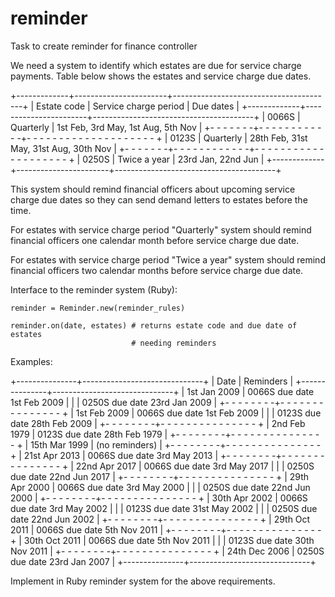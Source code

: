 reminder
========

Task to create reminder for finance controller

We need a system to identify which
estates are due for service charge payments. Table below shows the estates and
service charge due dates.

+-------------+-----------------------+----------------------------------------+
| Estate code | Service charge period | Due dates                              |
+-------------+-----------------------+----------------------------------------+
| 0066S       | Quarterly             |  1st Feb,  3rd May,  1st Aug,  5th Nov |
+- - - - - - -+- - - - - - - - - - - -+- - - - - - - - - - - - - - - - - - - - +
| 0123S       | Quarterly             | 28th Feb, 31st May, 31st Aug, 30th Nov |
+- - - - - - -+- - - - - - - - - - - -+- - - - - - - - - - - - - - - - - - - - +
| 0250S       | Twice a year          | 23rd Jan, 22nd Jun                     |
+-------------+-----------------------+----------------------------------------+


This system should remind financial officers about upcoming service charge due
dates so they can send demand letters to estates before the time. 

For estates with service charge period "Quarterly" system should remind
financial officers one calendar month before service charge due date. 

For estates with service charge period "Twice a year" system should remind
financial officers two calendar months before service charge due date.


Interface to the reminder system (Ruby):

    reminder = Reminder.new(reminder_rules)

    reminder.on(date, estates) # returns estate code and due date of estates
                               # needing reminders

Examples:

+---------------+------------------------------+
| Date          | Reminders                    |
+---------------+------------------------------+
| 1st Jan 2009  | 0066S due date  1st Feb 2009 | 
|               | 0250S due date 23rd Jan 2009 |
+- - - - - - - -+- - - - - - - - - - - - - - - +
| 1st Feb 2009  | 0066S due date  1st Feb 2009 | 
|               | 0123S due date 28th Feb 2009 |
+- - - - - - - -+- - - - - - - - - - - - - - - +
| 2nd Feb 1979  | 0123S due date 28th Feb 1979 |
+- - - - - - - -+- - - - - - - - - - - - - - - +
| 15th Mar 1999 | (no reminders)               |
+- - - - - - - -+- - - - - - - - - - - - - - - +
| 21st Apr 2013 | 0066S due date  3rd May 2013 |
+- - - - - - - -+- - - - - - - - - - - - - - - +
| 22nd Apr 2017 | 0066S due date  3rd May 2017 |
|               | 0250S due date 22nd Jun 2017 |
+- - - - - - - -+- - - - - - - - - - - - - - - +
| 29th Apr 2000 | 0066S due date  3rd May 2000 |
|               | 0250S due date 22nd Jun 2000 |
+- - - - - - - -+- - - - - - - - - - - - - - - +
| 30th Apr 2002 | 0066S due date  3rd May 2002 |
|               | 0123S due date 31st May 2002 |
|               | 0250S due date 22nd Jun 2002 |
+- - - - - - - -+- - - - - - - - - - - - - - - +
| 29th Oct 2011 | 0066S due date  5th Nov 2011 |
+- - - - - - - -+- - - - - - - - - - - - - - - +
| 30th Oct 2011 | 0066S due date  5th Nov 2011 |
|               | 0123S due date 30th Nov 2011 |
+- - - - - - - -+- - - - - - - - - - - - - - - +
| 24th Dec 2006 | 0250S due date 23rd Jan 2007 |
+---------------+------------------------------+


Implement in Ruby reminder system for the above requirements.
